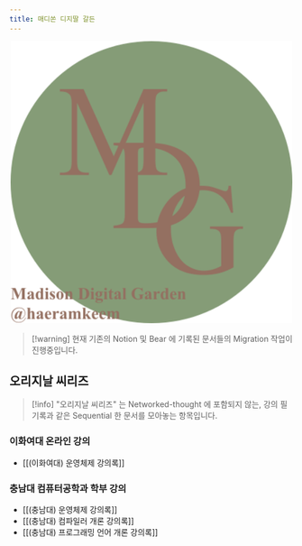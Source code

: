 ```yaml
---
title: 매디쏜 디지딸 갈든
---
```


<a href="https://mdg.haeramk.im">
    <div align="center">
        <img src="https://raw.githubusercontent.com/haeramkeem/mdg/main/quartz/static/mdg.svg" alt="mdg banner image" width=500 />
    </div>
</a>

> [!warning] 현재 기존의 Notion 및 Bear 에 기록된 문서들의 Migration 작업이 진행중입니다.

## 오리지날 씨리즈

> [!info] "오리지날 씨리즈" 는 Networked-thought 에 포함되지 않는, 강의 필기록과 같은 Sequential 한 문서를 모아놓는 항목입니다.

### 이화여대 온라인 강의

- [[(이화여대) 운영체제 강의록]]

### 충남대 컴퓨터공학과 학부 강의

- [[(충남대) 운영체제 강의록]]
- [[(충남대) 컴파일러 개론 강의록]]
- [[(충남대) 프로그래밍 언어 개론 강의록]]